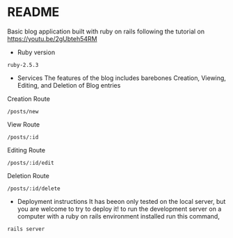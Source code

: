 # README
Basic blog application built with ruby on rails following the tutorial on https://youtu.be/2gUbteh54RM

* Ruby version

```
ruby-2.5.3
```

* Services
The features of the blog includes barebones Creation, Viewing, Editing, and Deletion of Blog entries

Creation Route
```
/posts/new
```

View Route
```
/posts/:id
```

Editing Route
```
/posts/:id/edit
```

Deletion Route
```
/posts/:id/delete
```

* Deployment instructions
It has beeon only tested on the local server, but you are welcome to try to deploy it!
to run the development server on a computer with a ruby on rails environment installed run this command,

```
rails server
```

##